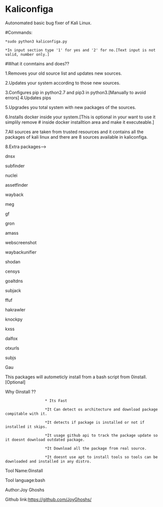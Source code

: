 # Kaliconfiga

Autonomated basic bug fixer of Kali Linux.







#Commands:

    *sudo python3 kaliconfiga.py

    *In input section type '1' for yes and '2' for no.[Text input is not valid, number only.]







#What it conmtains and does??

1.Removes your old source list and updates new sources.

2.Updates your system according to those new sources.

3.Configures pip in python2.7 and pip3 in python3.[Manually to avoid errors]
4.Updates pips

5.Upgrades you total system with new packages of the sources.

6.Installs docker inside your system.[This is optional in your want to use it simplily remove # inside docker installtion area and make it executeable.]

7.All sources are taken from trusted resources and it contains all the packages of kali linux and there are 8 sources available in kaliconfiga.

8.Extra packages--> 
 
 dnsx
 
subfinder

 nuclei

 assetfinder

 wayback
 
meg
 
gf
 
gron
 
amass
 
webscreenshot
 
waybackunifier
 
shodan
 
censys
 
goaltdns
 
subjack

ffuf
 
hakrawler
 
knockpy
 
kxss
 
dalfox
 
otxurls 
 
subjs 
 
Gau 



This packages will autometicly install from a bash script from 0install.[Optional]
                       

Why 0install ??
     
                      * Its Fast
      
                      *It Can detect os architecture and download package compitable with it.
                      
                      *It detects if package is installed or not if installed it skips.
      
                      *It usage github api to track the package update so it doesnt download outdated package.
                      
                      *It Download all the package from real source.
     
                      *It doesnt use apt to install tools so tools can be downloaded and installed in any distro.

Tool Name:0install

Tool language:bash

Author:Joy Ghoshs

Github link:https://github.com/JoyGhoshs/


